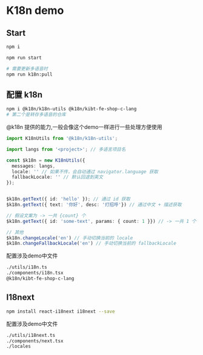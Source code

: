 # K18n demo

## Start

```bash
npm i

npm run start

# 需要更新多语音时
npm run k18n:pull
```

## 配置 k18n

```bash
npm i @k18n/k18n-utils @k18n/kibt-fe-shop-c-lang
# 第二个是转存多语音的仓库
```

@k18n 提供的能力,一般会像这个demo一样进行一些处理方便使用

```typescript
import K18nUtils from '@k18n/k18n-utils';

import langs from '<project>'; // 多语言项目名

const $k18n = new K18nUtils({
  messages: langs,
  locale: '' // 如果不传，会自动通过 navigator.language 获取
  fallbackLocale: '' // 默认回退到英文
});


$k18n.getText({ id: 'hello' }); // 通过 id 获取
$k18n.getText({ text: '你好', desc: '打招呼'}) // 通过中文 + 描述获取

// 假设文案为 -> 一共 {count} 个
$k18n.getText({ id: 'some-text', params: { count: 1 }}) // -> 一共 1 个

// 其他
$k18n.changeLocale('en') // 手动切换当前的 locale
$k18n.changeFallbackLocale('en') // 手动切换当前的 fallbackLocale
```

配置涉及demo中文件

``` bash
./utils/i18n.ts
./components/i18n.tsx
@k18n/kibt-fe-shop-c-lang
```

## I18next

```bash
npm install react-i18next i18next --save
```

配置涉及demo中文件

``` bash
./utils/i18next.ts
./components/next.tsx
./locales
```
